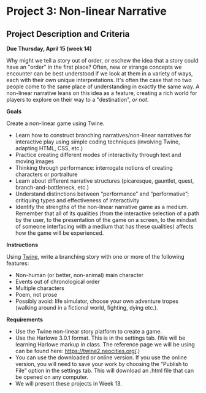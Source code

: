 # Project 3: Non-linear Narrative
## Project Description and Criteria

**Due Thursday, April 15 (week 14)**


Why might we tell a story out of order, or eschew the idea that a story could have an "order" in the first place? Often, new or strange concepts we encounter can be best understood if we look at them in a variety of ways, each with their own unique interpretations. It's often the case that no two people come to the same place of understanding in exactly the same way. A non-linear narrative leans on this idea as a feature, creating a rich world for players to explore on their way to a "destination", *or not*.

**Goals**

Create a non-linear game using Twine.

- Learn how to construct branching narratives/non-linear narratives for interactive play using simple coding techniques (involving Twine, adapting HTML, CSS, etc.)
- Practice creating different modes of interactivity through text and moving images
- Thinking through performance: interrogate notions of creating characters or portraiture
- Learn about different narrative structures (picaresque, gauntlet, quest, branch-and-bottleneck, etc.)
- Understand distinctions between “performance” and “performative”; critiquing types and effectiveness of interactivity
- Identify the strengths of the non-linear narrative game as a medium. Remember that all of its qualities (from the interactive selection of a path by the user, to the presentation of the game on a screen, to the mindset of someone interfacing with a medium that has these qualities) affects how the game will be experienced.

**Instructions**

Using [Twine](https://twinery.org/), write a branching story with one or more of the following features:
- Non-human (or better, non-animal) main character
- Events out of chronological order
- Multiple characters
- Poem, not prose
- Possibly avoid: life simulator, choose your own adventure tropes (walking around in a fictional world, fighting, dying etc.).

**Requirements**

- Use the Twine non-linear story platform to create a game.
- Use the Harlowe 3.0.1 format. This is in the settings tab. (We will be learning Harlowe markup in class. The reference page we will be using can be found here: https://twine2.neocities.org/.)
- You can use the downloaded or online version. If you use the online version, you will need to save your work by choosing the “Publish to File” option in the settings tab. This will download an .html file that can be opened on any computer.
- We will present these projects in Week 13.
